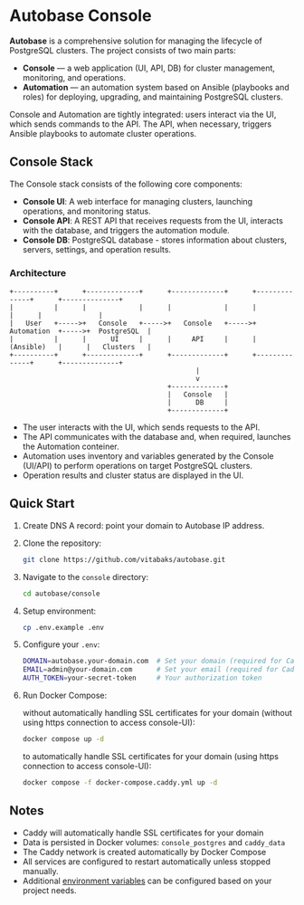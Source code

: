 # Autobase Console

**Autobase** is a comprehensive solution for managing the lifecycle of PostgreSQL clusters. The project consists of two main parts:

- **Console** — a web application (UI, API, DB) for cluster management, monitoring, and operations.
- **Automation** — an automation system based on Ansible (playbooks and roles) for deploying, upgrading, and maintaining PostgreSQL clusters.

Console and Automation are tightly integrated: users interact via the UI, which sends commands to the API. The API, when necessary, triggers Ansible playbooks to automate cluster operations.

## Console Stack

The Console stack consists of the following core components:

- **Console UI**: A web interface for managing clusters, launching operations, and monitoring status.
- **Console API**: A REST API that receives requests from the UI, interacts with the database, and triggers the automation module.
- **Console DB**: PostgreSQL database - stores information about clusters, servers, settings, and operation results.

### Architecture

```
+----------+      +-------------+      +-------------+      +--------------+      +--------------+
|          |      |             |      |             |      |              |      |              |
|   User   +----->+   Console   +----->+   Console   +----->+  Automation  +----->+  PostgreSQL  |
|          |      |      UI     |      |     API     |      |  (Ansible)   |      |   Clusters   |
+----------+      +-------------+      +-------------+      +--------------+      +--------------+
                                              |
                                              v
                                       +-------------+
                                       |   Console   |
                                       |      DB     |
                                       +-------------+
```

- The user interacts with the UI, which sends requests to the API.
- The API communicates with the database and, when required, launches the Automation conteiner.
- Automation uses inventory and variables generated by the Console (UI/API) to perform operations on target PostgreSQL clusters.
- Operation results and cluster status are displayed in the UI.

## Quick Start

1. Create DNS A record: point your domain to Autobase IP address.

2. Clone the repository:

   ```sh
   git clone https://github.com/vitabaks/autobase.git
   ```

3. Navigate to the `console` directory:

   ```sh
   cd autobase/console
   ```

4. Setup environment:

   ```sh
   cp .env.example .env
   ```

5. Configure your `.env`:

   ```sh
   DOMAIN=autobase.your-domain.com  # Set your domain (required for Caddy SSL)
   EMAIL=admin@your-domain.com      # Set your email (required for Caddy SSL)
   AUTH_TOKEN=your-secret-token     # Your authorization token
   ```

6. Run Docker Compose:

   without automatically handling SSL certificates for your domain (without using https connection to access console-UI):
   ```sh
   docker compose up -d
   ```

   to automatically handle SSL certificates for your domain (using https connection to access console-UI):
   ```sh
   docker compose -f docker-compose.caddy.yml up -d
   ```

## Notes

- Caddy will automatically handle SSL certificates for your domain
- Data is persisted in Docker volumes: `console_postgres` and `caddy_data`
- The Caddy network is created automatically by Docker Compose
- All services are configured to restart automatically unless stopped manually.
- Additional [environment variables](https://github.com/vitabaks/autobase/tree/master/console/service#configuration) can be configured based on your project needs.
